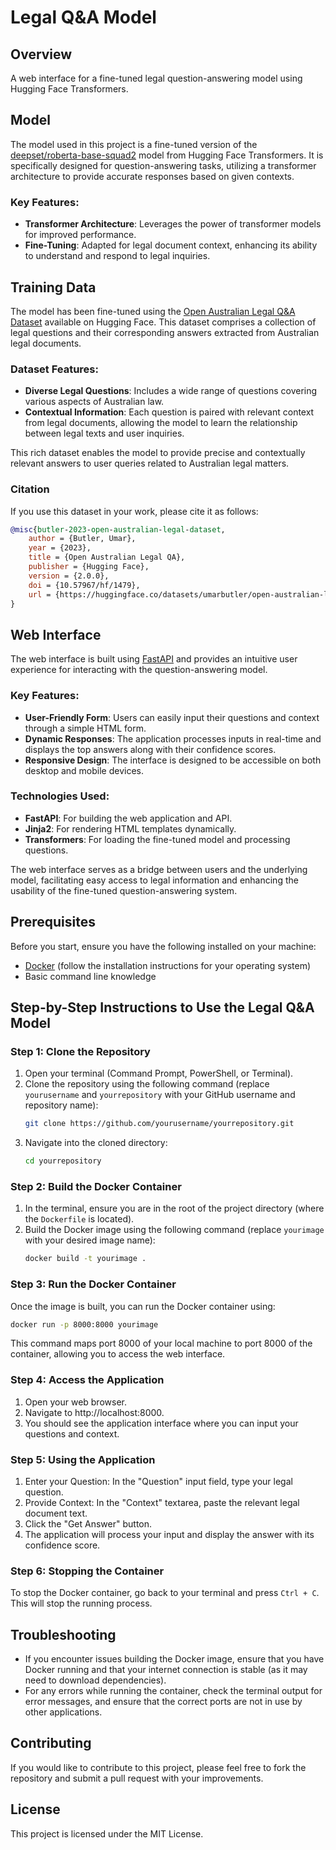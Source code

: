 # Legal Q&A Model

## Overview
A web interface for a fine-tuned legal question-answering model using Hugging Face Transformers.

## Model

The model used in this project is a fine-tuned version of the [deepset/roberta-base-squad2](https://huggingface.co/deepset/roberta-base-squad2) model from Hugging Face Transformers. It is specifically designed for question-answering tasks, utilizing a transformer architecture to provide accurate responses based on given contexts. 

### Key Features:
- **Transformer Architecture**: Leverages the power of transformer models for improved performance.
- **Fine-Tuning**: Adapted for legal document context, enhancing its ability to understand and respond to legal inquiries.

## Training Data

The model has been fine-tuned using the [Open Australian Legal Q&A Dataset](https://huggingface.co/datasets/umarbutler/open-australian-legal-qa) available on Hugging Face. This dataset comprises a collection of legal questions and their corresponding answers extracted from Australian legal documents. 

### Dataset Features:
- **Diverse Legal Questions**: Includes a wide range of questions covering various aspects of Australian law.
- **Contextual Information**: Each question is paired with relevant context from legal documents, allowing the model to learn the relationship between legal texts and user inquiries.

This rich dataset enables the model to provide precise and contextually relevant answers to user queries related to Australian legal matters.

### Citation
If you use this dataset in your work, please cite it as follows:

```bibtex
@misc{butler-2023-open-australian-legal-dataset,
    author = {Butler, Umar},
    year = {2023},
    title = {Open Australian Legal QA},
    publisher = {Hugging Face},
    version = {2.0.0},
    doi = {10.57967/hf/1479},
    url = {https://huggingface.co/datasets/umarbutler/open-australian-legal-qa}
}
```

## Web Interface

The web interface is built using [FastAPI](https://fastapi.tiangolo.com/) and provides an intuitive user experience for interacting with the question-answering model. 

### Key Features:
- **User-Friendly Form**: Users can easily input their questions and context through a simple HTML form.
- **Dynamic Responses**: The application processes inputs in real-time and displays the top answers along with their confidence scores.
- **Responsive Design**: The interface is designed to be accessible on both desktop and mobile devices.

### Technologies Used:
- **FastAPI**: For building the web application and API.
- **Jinja2**: For rendering HTML templates dynamically.
- **Transformers**: For loading the fine-tuned model and processing questions.

The web interface serves as a bridge between users and the underlying model, facilitating easy access to legal information and enhancing the usability of the fine-tuned question-answering system.

## Prerequisites

Before you start, ensure you have the following installed on your machine:

- [Docker](https://www.docker.com/get-started) (follow the installation instructions for your operating system)
- Basic command line knowledge

## Step-by-Step Instructions to Use the Legal Q&A Model

### Step 1: Clone the Repository

1. Open your terminal (Command Prompt, PowerShell, or Terminal).
2. Clone the repository using the following command (replace `yourusername` and `yourrepository` with your GitHub username and repository name):
   ```bash
   git clone https://github.com/yourusername/yourrepository.git
3. Navigate into the cloned directory:
   ```bash
   cd yourrepository

### Step 2: Build the Docker Container

1. In the terminal, ensure you are in the root of the project directory (where the `Dockerfile` is located). 
2. Build the Docker image using the following command (replace `yourimage` with your desired image name):
   ```bash
   docker build -t yourimage .

### Step 3: Run the Docker Container

Once the image is built, you can run the Docker container using:
  ```bash
docker run -p 8000:8000 yourimage
```

This command maps port 8000 of your local machine to port 8000 of the container, allowing you to access the web interface.

### Step 4: Access the Application

1. Open your web browser.
2. Navigate to http://localhost:8000.
3. You should see the application interface where you can input your questions and context.

### Step 5: Using the Application

1. Enter your Question: In the "Question" input field, type your legal question.
2. Provide Context: In the "Context" textarea, paste the relevant legal document text.
3. Click the "Get Answer" button.
4. The application will process your input and display the answer with its confidence score.

### Step 6: Stopping the Container

To stop the Docker container, go back to your terminal and press `Ctrl + C`. This will stop the running process.

## Troubleshooting

- If you encounter issues building the Docker image, ensure that you have Docker running and that your internet connection is stable (as it may need to download dependencies).
- For any errors while running the container, check the terminal output for error messages, and ensure that the correct ports are not in use by other applications.

## Contributing

If you would like to contribute to this project, please feel free to fork the repository and submit a pull request with your improvements.

## License

This project is licensed under the MIT License.
